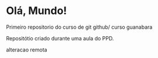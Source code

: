 # Olá, Mundo!
 Primeiro repositorio do curso de git github/ curso guanabara

Repositótio criado durante uma aula do PPD.

alteracao remota
